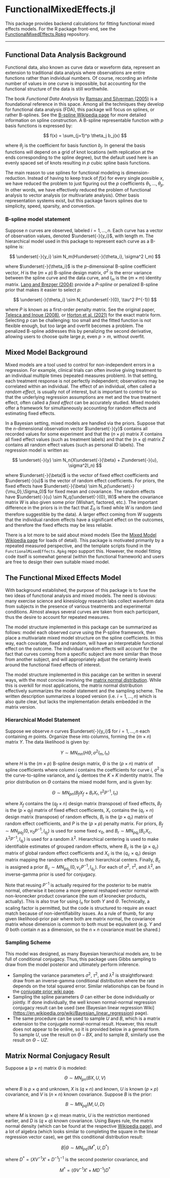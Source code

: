 # FunctionalMixedEffects.jl

This package provides backend calculations for fitting functional mixed effects models. For the R package front-end, see the [FunctionalMixedEffects.Rpkg](https://github.com/wzhorton/FunctionalMixedEffects.Rpkg) repository.

---

## Functional Data Analysis Background

Functional data, also known as curve data or waveform data, represent an extension to traditional data analysis where observations are entire functions rather than individual numbers. Of course, recording an infinite number of values in one curve is impossible, but accounting for the functional structure of the data is still worthwhile. 

The book *Functional Data Analysis* by [Ramsay and Silverman (2005)](https://link.springer.com/book/10.1007/b98888) is a foundational reference in this space. Among all the techniques they develop for functional data analysis (FDA), this package will focus on splines, or rather B-splines. See the [B-spline Wikipedia page](https://en.wikipedia.org/wiki/B-spline) for more detailed information on spline construction. A B-spline representable function with $p$ basis functions is expressed by:

$$
f(x) = \sum_{j=1}^p \theta_j b_j(x)
$$

where $\theta_j$ is the coefficient for basis function $b_j$. In general the basis functions will depend on a grid of knot locations (with replication at the ends corresponding to the spline degree), but the default used here is an evenly spaced set of knots resulting in $p$ cubic spline basis functions. 

The main reason to use splines for functional modeling is dimension-reduction. Instead of having to keep track of $f(x)$ for every single possible $x$, we have reduced the problem to just figuring out the $p$ coefficients $\theta_1,\ldots,\theta_p$. In other words, we have effectively reduced the problem of functional analysis to vector analysis (or multivariate analysis). Other basis representation systems exist, but this package favors splines due to simplicity, speed, sparsity, and convention.

### B-spline model statement

Suppose $n$ curves are observed, labeled $i=1,\ldots,n$. Each curve has a vector of observation values, denoted $\underset{-}{y_i}$, with length $m$. The hierarchical model used in this package to represent each curve as a B-spline is:

$$
\underset{-}{y_i} \sim N_m(H\underset{-}{\theta_i}, \sigma^2 I_m)
$$

where $\underset{-}{\theta_i}$ is the $p$-dimensional B-spline coefficient vector, $H$ is the $(m\times p)$ B-spline design matrix, $\sigma^2$ is the error variance between the spline curve and the data curve, and $I_m$ is the $(m\times m)$ identity matrix. [Lang and Brezger (2004)](https://www.tandfonline.com/doi/abs/10.1198/1061860043010) provide a *P-spline* or penalized B-spline prior that makes it easier to select $p$:

$$
\underset{-}{\theta_i} \sim N_p(\underset{-}{0}, \tau^2 P^{-1})
$$

where $P$ is known as a first-order penalty matrix. See the original paper, [Telesca and Inoue (2008)](https://www.tandfonline.com/doi/abs/10.1198/016214507000001139), or [Horton et al. (2021)](https://www.tandfonline.com/doi/full/10.1080/00401706.2020.1841033) for the exact matrix form. Selecting $p$ can be challenging: too small and the fitted function is not flexible enough, but too large and overfit becomes a problem. The penalized B-spline addresses this by penalizing the second derivative, allowing users to choose quite large $p$, even $p>m$, without overfit.

## Mixed Model Background

Mixed models are a tool used to control for non-independent errors in a regression. For example, clinical trials can often involve giving treatment to an individual multiple times (repeated measures problem). In that setting, each treatment response is not perfectly independent; observations may be correlated within an individual. The effect of an individual, often called a *random effect*, is usually not of interest, but is important to control for so that the underlying regression assumptions are met and the true treatment effect, often called a *fixed effect* can be accurately studied. Mixed models offer a framework for simultaneously accounting for random effects and estimating fixed effects.

In a Bayesian setting, mixed models are handled via the priors. Suppose that the $n$-dimensional observation vector $\underset{-}{y}$ contains all recorded values for some experiment and that the $(n\times p)$ matrix $X$ contains all fixed effect values (such as treatment labels) and that the $(n\times q)$ matrix $Z$ contains all random effect values (such as personal ID labels). The regression model is written as:

$$
\underset{-}{y} \sim N_n(X\underset{-}{\beta} + Z\underset{-}{u}, \sigma^2I_n)
$$

where $\underset{-}{\beta}$ is the vector of fixed effect coefficients and $\underset{-}{u}$ is the vector of random effect coefficients. For priors, the fixed effects have $\underset{-}{\beta} \sim N_p(\underset{-}{\mu_0},\Sigma_0)$ for fixed mean and covariance. The random effects have $\underset{-}{u} \sim N_q(\underset{-}{0}, W)$ where the covariance matrix $W$ is also given some prior (Wishart, factored, etc.). The important difference in the priors is in the fact that $\Sigma_0$ is fixed while $W$ is random (and therefore suggestible by the data). A larger effect coming from $W$ suggests that the individual random effects have a significant effect on the outcomes, and therefore the fixed effects may be less reliable. 

There is a lot more to be said about mixed models (See the [Mixed Model Wikipedia page](https://en.wikipedia.org/wiki/Mixed_model) for loads of detail). This package is motivated primarily by a repeated measured perspective, and the template scripts found in the `FunctionalMixedEffects.Rpkg` repo support this. However, the model fitting code itself is somewhat general (within the functional framework) and users are free to design their own suitable mixed model.

## The Functional Mixed Effects Model

With background established, the purpose of this package is to fuse the two ideas of functional analysis and mixed models. The need is obvious: many exercise science and kinesiology research labs collect waveform data from subjects in the presence of various treatments and experimental conditions. Almost always several curves are taken from each participant, thus the desire to account for repeated measures.

The model structure implemented in this package can be summarized as follows: model each observed curve using the P-spline framework, then place a multivariate mixed model structure on the spline coefficients. In this way, each covariate, fixed and random, will have an interpretable functional effect on the outcome. The individual random effects will account for the fact that curves coming from a specific subject are more similar than those from another subject, and will appropriately adjust the certainty levels around the functional fixed effects of interest.

The model structure implemented in this pacakge can be written in several ways, with the most concise involving the [matrix normal distribution](https://en.wikipedia.org/wiki/Matrix_normal_distribution). While this is overkill for most applications, the matrix normal distribution effectively summarizes the model statement and the sampling scheme. The written description summarizes a looped version (i.e. $i=1,\ldots,n$) which is also quite clear, but lacks the implementation details embedded in the matrix version.

### Hierarchical Model Statement

Suppose we observe $n$ curves $\underset{-}{y_i}$ for $i=1,\ldots,n$ each containing $m$ points. Organize these into columns, forming the $(m\times n)$ matrix $Y$. The data likelihood is given by:

$$
Y \sim MN_{mn}(H \Theta, \sigma^2 I_m, I_n)
$$

where $H$ is the $(m\times p)$ B-spline design matrix, $\Theta$ is the $(p\times n)$ matrix of spline coefficients where column $i$ contains the coefficients for curve $i$, $\sigma^2$ is the curve-to-spline variance, and $I_K$ dentoes the $K\times K$ indentity matrix. The prior distribution on $\Theta$ contains the mixed model form, and is given by:

$$
\Theta \sim MN_{pn}(B_fX_f + B_rX_r, \tau^2 P^{-1}, I_n)
$$

where $X_f$ contains the $(q_f\times n)$ design matrix (transpose) of fixed effects, $B_f$ is the $(p\times q_f)$ matrix of fixed effect coefficients, $X_r$ contains the $(q_r \times n)$ design matrix (transpose) of random effects, $B_r$ is the $(p\times q_r)$ matrix of random effect coefficients, and $P$ is the $(p\times p)$ penalty matrix. For priors, $B_f \sim MN_{pq_f}(0,v_0 P^{-1},I_{q_f})$ is used for some fixed $v_0$, and $B_r \sim MN_{pq_r}(B_c X_c, \lambda^2 P^{-1}, I_{q_r})$ is used for a random $\lambda^2$. Hierarchical centering is used to make identifiable estimates of grouped random effects, where $B_c$ is the $(p\times q_c)$ matrix of global random effect coefficients and $X_c$ is the $(q_c \times q_r)$ design matrix mapping the random effects to their hierarchical centers. Finally, $B_c$ is assigned a prior $B_c \sim MN_{pq_c}(0, v_c P^{-1}, I_{q_c})$. For each of $\sigma^2$, $\tau^2$, and $\lambda^2$, an inverse-gamma prior is used for conjugacy.  

Note that reusing $P^{-1}$ is actually required for the posterior to be matrix normal, otherwise it become a more general reshaped vector normal with non-kronecker product covariance (the sum of kronecker products, actually). This is also true for using $I_n$ for both $Y$ and $\Theta$. Technically, a scaling factor is permitted, but the code is structured to require an exact match because of non-identifiability issues. As a rule of thumb, for any given likelihood-prior pair where both are matrix normal, the covariance matrix whose dimension is common to both must be equivalent (e.g. $Y$ and $\Theta$ both contain $n$ as a dimension, so the $n\times n$ covariance must be shared.)

### Sampling Scheme

This model was designed, as many Bayesian hierarchical models are, to be full of conditional conjugacy. Thus, this package uses Gibbs sampling to draw from the model posterior and ultimately perform inference. 

- Sampling the variance parameters $\sigma^2$, $\tau^2$, and $\lambda^2$ is straightforward: draw from an inverse-gamma conditional distribution where the rate depends on the total squared error. Similar relationships can be found in the [conjugate prior wiki page](https://en.wikipedia.org/wiki/Conjugate_prior#Table_of_conjugate_distributions).
- Sampling the spline parameters $\Theta$ can either be done individually or jointly. If done individually, the well known normal-normal regression conjugacy result can be used (see (Bayesian linear regression Wiki](https://en.wikipedia.org/wiki/Bayesian_linear_regression) page).
- The same procedure can be used to sample $U$ and $B$, which is a matrix extension to the conjugate normal-normal result. However, this result does not appear to be online, so it is provided below in a general form. To sample $U$, use the result on $\Theta - BX$, and to sample $B$, similarly use the result on $\Theta - UZ$.

## Matrix Normal Conjugacy Result

Suppose a $(p\times n)$ matrix $\Theta$ is modeled:

$$
\Theta \sim MN_{pn}(BX, U, V)
$$

where $B$ is $p\times q$ and unknown, $X$ is $(q\times n)$ and known, $U$ is known $(p\times p)$ covariance, and $V$ is $(n\times n)$ known covariance. Suppose $B$ is the prior:

$$
B \sim MN_{pq}(M, U, D)
$$

where $M$ is known $(p\times q)$ mean matrix, $U$ is the restriction mentioned earlier, and $D$ is $(q\times q)$ known covariance. Using Bayes rule, the matrix normal density (which can be found at the respective [Wikipedia page](https://en.wikipedia.org/wiki/Matrix_normal_distribution)), and a lot of algebra (which looks similar to completing the square in the linear regression vector case), we get this conditional distribution result:

$$
B|\Theta \sim MN_{pq}(M^* , U , D^*)
$$

where $D^* = (XV^{-1}X' + D^{-1})^{-1}$ is the second posterior covariance, and 

$$
M^* = (\Theta V^{-1}X' + MD^{-1}) D^*
$$
